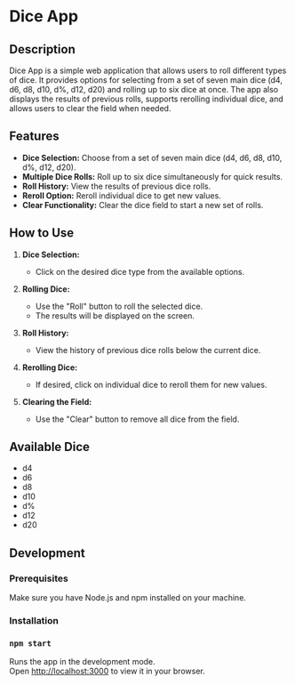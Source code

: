 # Dice App

## Description

Dice App is a simple web application that allows users to roll different types of dice. It provides options for selecting from a set of seven main dice (d4, d6, d8, d10, d%, d12, d20) and rolling up to six dice at once. The app also displays the results of previous rolls, supports rerolling individual dice, and allows users to clear the field when needed.

## Features

- **Dice Selection:** Choose from a set of seven main dice (d4, d6, d8, d10, d%, d12, d20).
- **Multiple Dice Rolls:** Roll up to six dice simultaneously for quick results.
- **Roll History:** View the results of previous dice rolls.
- **Reroll Option:** Reroll individual dice to get new values.
- **Clear Functionality:** Clear the dice field to start a new set of rolls.

## How to Use

1. **Dice Selection:**
   - Click on the desired dice type from the available options.

2. **Rolling Dice:**
   - Use the "Roll" button to roll the selected dice.
   - The results will be displayed on the screen.

3. **Roll History:**
   - View the history of previous dice rolls below the current dice.

4. **Rerolling Dice:**
   - If desired, click on individual dice to reroll them for new values.

5. **Clearing the Field:**
   - Use the "Clear" button to remove all dice from the field.

## Available Dice

- d4
- d6
- d8
- d10
- d%
- d12
- d20

## Development

### Prerequisites

Make sure you have Node.js and npm installed on your machine.

### Installation

### `npm start`

Runs the app in the development mode.\
Open [http://localhost:3000](http://localhost:3000) to view it in your browser.